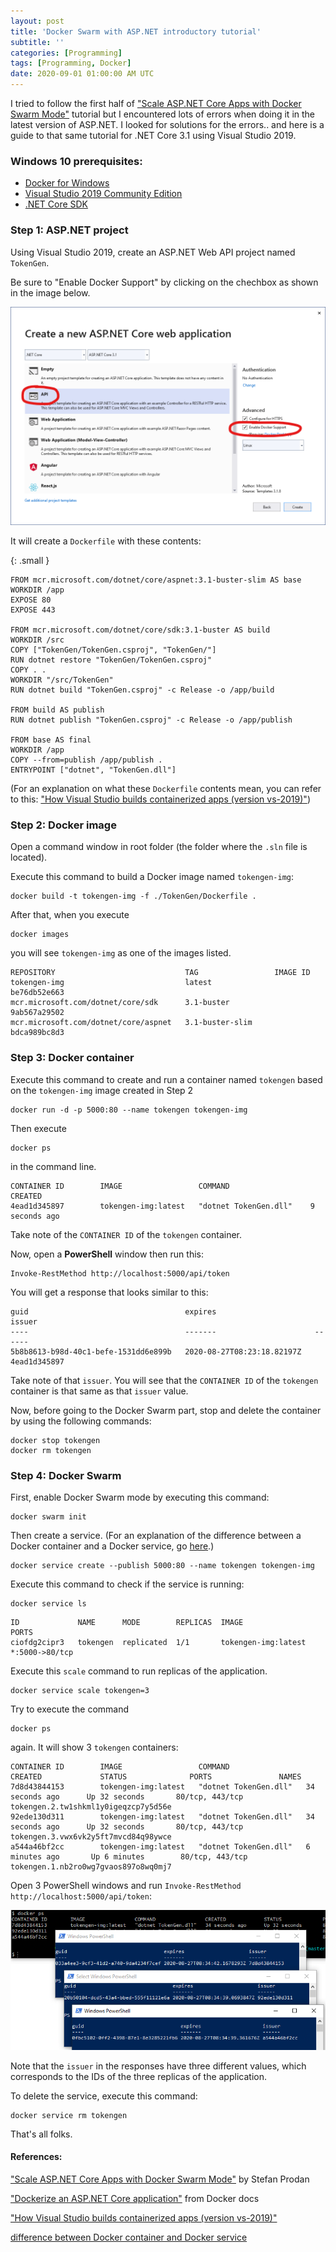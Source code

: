 ```yaml
---
layout: post
title: 'Docker Swarm with ASP.NET introductory tutorial'
subtitle: ''
categories: [Programming]
tags: [Programming, Docker]
date: 2020-09-01 01:00:00 AM UTC
---
```


<!-- started August 27, 2020 11:59 AM Philippine Time -->
<!-- finished August 28, 2020 12:22 PM Philippine Time -->

I tried to follow the first half of ["Scale ASP.NET Core Apps with Docker Swarm Mode"](https://www.pluralsight.com/guides/scale-asp-net-core-apps-with-docker-swarm-mode) tutorial but I encountered lots of errors when doing it in the latest version of ASP.NET. I looked for solutions for the errors.. and here is a guide to that same tutorial for .NET Core 3.1 using Visual Studio 2019.

### Windows 10 prerequisites:

- [Docker for Windows](https://docs.docker.com/docker-for-windows/)
- [Visual Studio 2019 Community Edition](https://visualstudio.microsoft.com/vs/)
- [.NET Core SDK](https://dotnet.microsoft.com/download#windows)

### Step 1: ASP.NET project

Using Visual Studio 2019, create an ASP.NET Web API project named `TokenGen`.

<!--more-->

Be sure to "Enable Docker Support" by clicking on the chechbox as shown in the image below.

![Visual Studio 2019 - New ASP.NET Web API project with Docker support enbled](/images/2020/aspnet-web-api-enable-docker-support.png)

It will create a `Dockerfile` with these contents:

{: .small }
``` shell
FROM mcr.microsoft.com/dotnet/core/aspnet:3.1-buster-slim AS base
WORKDIR /app
EXPOSE 80
EXPOSE 443

FROM mcr.microsoft.com/dotnet/core/sdk:3.1-buster AS build
WORKDIR /src
COPY ["TokenGen/TokenGen.csproj", "TokenGen/"]
RUN dotnet restore "TokenGen/TokenGen.csproj"
COPY . .
WORKDIR "/src/TokenGen"
RUN dotnet build "TokenGen.csproj" -c Release -o /app/build

FROM build AS publish
RUN dotnet publish "TokenGen.csproj" -c Release -o /app/publish

FROM base AS final
WORKDIR /app
COPY --from=publish /app/publish .
ENTRYPOINT ["dotnet", "TokenGen.dll"]
```

(For an explanation on what these `Dockerfile` contents mean, you can refer to this: ["How Visual Studio builds containerized apps (version vs-2019)"](https://docs.microsoft.com/en-us/visualstudio/containers/container-build?view=vs-2019))

### Step 2: Docker image

Open a command window in root folder (the folder where the `.sln` file is located).

Execute this command to build a Docker image named `tokengen-img`:

``` shell
docker build -t tokengen-img -f ./TokenGen/Dockerfile .
```

After that, when you execute 

``` shell
docker images
```

you will see `tokengen-img` as one of the images listed.

```
REPOSITORY                             TAG                 IMAGE ID
tokengen-img                           latest              be76db52e663
mcr.microsoft.com/dotnet/core/sdk      3.1-buster          9ab567a29502
mcr.microsoft.com/dotnet/core/aspnet   3.1-buster-slim     bdca989bc8d3
```


### Step 3: Docker container

Execute this command to create and run a container named `tokengen` based on the `tokengen-img` image created in Step 2

``` shell
docker run -d -p 5000:80 --name tokengen tokengen-img
```

Then execute 

``` shell
docker ps
```

in the command line.

```
CONTAINER ID        IMAGE                 COMMAND                  CREATED
4ead1d345897        tokengen-img:latest   "dotnet TokenGen.dll"    9 seconds ago
```

Take note of the `CONTAINER ID` of the `tokengen` container.


Now, open a **PowerShell** window then run this:

``` shell
Invoke-RestMethod http://localhost:5000/api/token
```

You will get a response that looks similar to this:

```
guid                                   expires                      issuer
----                                   -------                      ------
5b8b8613-b98d-40c1-befe-1531dd6e899b   2020-08-27T08:23:18.82197Z   4ead1d345897
```


Take note of that `issuer`. You will see that the `CONTAINER ID` of the `tokengen` container is that same as that `issuer` value.


Now, before going to the Docker Swarm part, stop and delete the container by using the following commands:

``` shell
docker stop tokengen
docker rm tokengen
```


### Step 4: Docker Swarm

First, enable Docker Swarm mode by executing this command:

``` shell
docker swarm init
```

Then create a service. (For an explanation of the difference between a Docker container and a Docker service, go [here](https://stackoverflow.com/a/46646524/1451757).)

``` shell
docker service create --publish 5000:80 --name tokengen tokengen-img
```

Execute this command to check if the service is running:

``` shell
docker service ls
```

```
ID             NAME      MODE        REPLICAS  IMAGE                PORTS
ciofdg2cipr3   tokengen  replicated  1/1       tokengen-img:latest  *:5000->80/tcp
```

Execute this `scale` command to run replicas of the application.

``` shell
docker service scale tokengen=3
```

Try to execute the command

```
docker ps
```

again. It will show 3 `tokengen` containers:

```
CONTAINER ID        IMAGE                 COMMAND                 CREATED             STATUS              PORTS               NAMES
7d8d43844153        tokengen-img:latest   "dotnet TokenGen.dll"   34 seconds ago      Up 32 seconds       80/tcp, 443/tcp     tokengen.2.tw1shkml1y0igeqzcp7y5d56e
92ede130d311        tokengen-img:latest   "dotnet TokenGen.dll"   34 seconds ago      Up 32 seconds       80/tcp, 443/tcp     tokengen.3.vwx6vk2y5ft7mvcd84q98ywce
a544a46bf2cc        tokengen-img:latest   "dotnet TokenGen.dll"   6 minutes ago       Up 6 minutes        80/tcp, 443/tcp     tokengen.1.nb2ro0wg7gvaos897o8wq0mj7
```

Open 3 PowerShell windows and run `Invoke-RestMethod http://localhost:5000/api/token`:


![3 PowerShell windows running Invoke-RestMethod](/images/2020/docker-swarm-3-powershell-windows.png)

Note that the `issuer` in the responses have three different values, which corresponds to the IDs of the three replicas of the application.


To delete the service, execute this command:

```
docker service rm tokengen
```

That's all folks.


#### References:

["Scale ASP.NET Core Apps with Docker Swarm Mode"](https://www.pluralsight.com/guides/scale-asp-net-core-apps-with-docker-swarm-mode) by Stefan Prodan

["Dockerize an ASP.NET Core application"](https://docs.docker.com/engine/examples/dotnetcore/) from Docker docs

["How Visual Studio builds containerized apps (version vs-2019)"](https://docs.microsoft.com/en-us/visualstudio/containers/container-build?view=vs-2019)

[difference between Docker container and Docker service](https://stackoverflow.com/a/46646524/1451757)